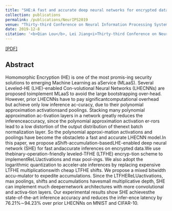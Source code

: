 ```yaml
---
title: "SHE:A fast and accurate deep neural networks for encrypted data"
collection: publications
permalink: /publications/NeurIPS2019
venue: "Thirty-third Conference on Neural Information Processing Systems (NeurIPS 2019)"
date: 2019-12-8
citation: '<b>Qian Lou</b>, Lei Jiang<i>Thirty-third Conference on Neural Information Processing Systems</i> <b>NeurIPS 2019</b>.'
---
```

[[PDF]](http://qianlou.github.io/files/NeurIPS2019.pdf)

## Abstract
Homomorphic Encryption (HE) is one of the most promis-ing security solutions to emerging Machine Learning as aService (MLaaS). Several Leveled-HE (LHE)-enabled Con-volutional Neural Networks (LHECNNs) are proposed toimplement MLaaS to avoid the large bootstrapping over-head.  However, prior LHECNNs have to pay significantcomputational overhead but achieve only low inference ac-curacy, due to their polynomial approximation activationsand poolings. Stacking many polynomial approximation ac-tivation layers in a network greatly reduces the inferenceaccuracy, since the polynomial approximation activation er-rors lead to a low distortion of the output distribution of thenext batch normalization layer. So the polynomial approxi-mation activations and poolings have become the obstacleto a fast and accurate LHECNN model.In this paper,  we propose aShift-accumulation-basedLHE-enabled  deep  neural  network  (SHE)  for  fast  andaccurate  inferences  on  encrypted  data.We  use  thebinary-operation-friendly leveled-TFHE (LTFHE) encryp-tion scheme to implementReLUactivations and max pool-ings. We also adopt the logarithmic quantization to acceler-ate inferences by replacing expensive LTFHE multiplicationswith cheap LTFHE shifts. We propose a mixed bitwidth accu-mulator to expedite accumulations. Since the LTFHEReLUactivations, max poolings, shifts and accumulations havesmall multiplicative depth, SHE can implement much deepernetwork architectures with more convolutional and activa-tion layers.  Our experimental results show SHE achievesthe state-of-the-art inference accuracy and reduces the infer-ence latency by 76.21%∼94.23% over prior LHECNNs on MNIST and CIFAR-10.




